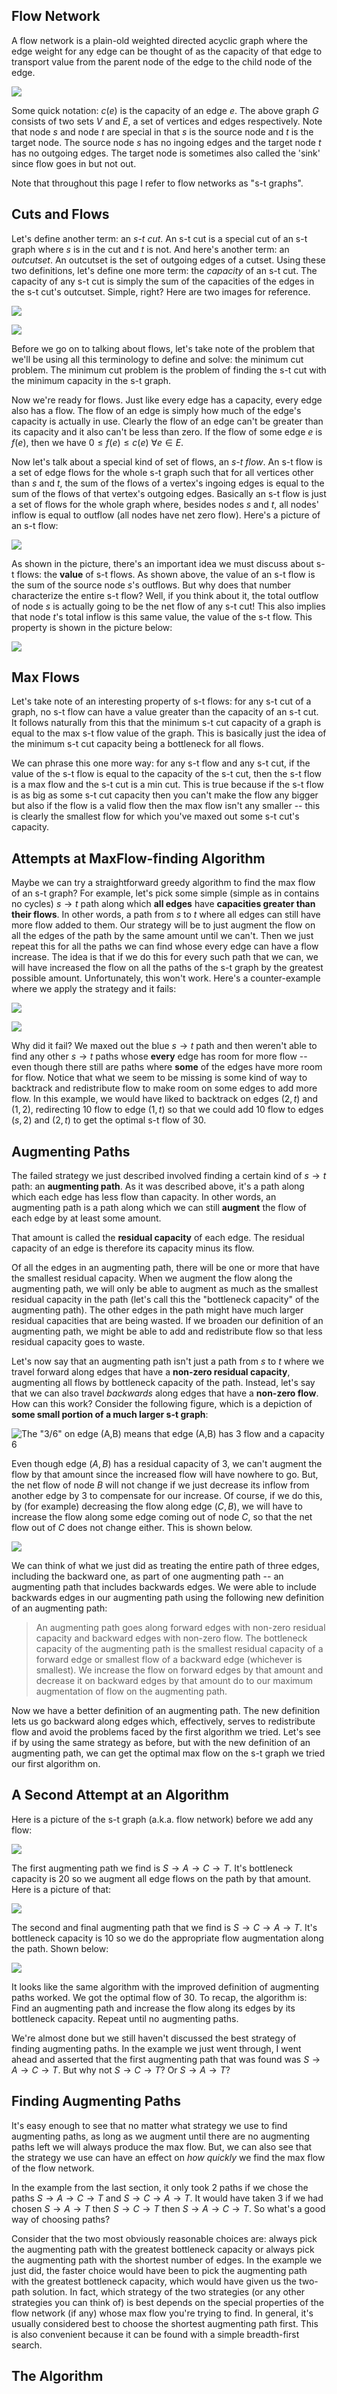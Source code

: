 ## Flow Network

A flow network is a plain-old weighted directed acyclic graph where the edge weight for any edge can be thought of as the capacity of that edge to transport value from the parent node of the edge to the child node of the edge.  

![](flow_network.png)  

Some quick notation: $c(e)$ is the capacity of an edge $e$.  The above graph $G$ consists of two sets $V$ and $E$, a set of vertices and edges respectively.  Note that node $s$ and node $t$ are special in that $s$ is the source node and $t$ is the target node.  The source node $s$ has no ingoing edges and the target node $t$ has no outgoing edges.  The target node is sometimes also called the 'sink' since flow goes in but not out.  

Note that throughout this page I refer to flow networks as "s-t graphs".  

## Cuts and Flows  

Let's define another term: an *s-t cut*.  An s-t cut is a special cut of an s-t graph where $s$ is in the cut and $t$ is not.  And here's another term: an *outcutset*.  An outcutset is the set of outgoing edges of a cutset.  Using these two definitions, let's define one more term: the *capacity* of an s-t cut.  The capacity of any s-t cut is simply the sum of the capacities of the edges in the s-t cut's outcutset.  Simple, right?  Here are two images for reference.  

![](cutcap1.png)  

![](cutcap2.png)  

Before we go on to talking about flows, let's take note of the problem that we'll be using all this terminology to define and solve: the minimum cut problem.  The minimum cut problem is the problem of finding the s-t cut with the minimum capacity in the s-t graph.  

Now we're ready for flows.  Just like every edge has a capacity, every edge also has a flow.  The flow of an edge is simply how much of the edge's capacity is actually in use.  Clearly the flow of an edge can't be greater than its capacity and it also can't be less than zero.  If the flow of some edge $e$ is $f(e)$, then we have $0 \le f(e) \le c(e)\ \forall e \in E$.  

Now let's talk about a special kind of set of flows, an *s-t flow*.  An s-t flow is a set of edge flows for the whole s-t graph such that for all vertices other than $s$ and $t$, the sum of the flows of a vertex's ingoing edges is equal to the sum of the flows of that vertex's outgoing edges.  Basically an s-t flow is just a set of flows for the whole graph where, besides nodes $s$ and $t$, all nodes' inflow is equal to outflow (all nodes have net zero flow).  Here's a picture of an s-t flow:  

![](st_flow.png)  

As shown in the picture, there's an important idea we must discuss about s-t flows: the **value** of s-t flows.  As shown above, the value of an s-t flow is the sum of the source node $s$'s outflows.  But why does that number characterize the entire s-t flow?  Well, if you think about it, the total outflow of node $s$ is actually going to be the net flow of any s-t cut!  This also implies that node $t$'s total inflow is this same value, the value of the s-t flow.  This property is shown in the picture below:  

![](st_flow_value.png)  

## Max Flows  

Let's take note of an interesting property of s-t flows: for any s-t cut of a graph, no s-t flow can have a value greater than the capacity of an s-t cut.  It follows naturally from this that the minimum s-t cut capacity of a graph is equal to the max s-t flow value of the graph.  This is basically just the idea of the minimum s-t cut capacity being a bottleneck for all flows.  

We can phrase this one more way: for any s-t flow and any s-t cut, if the value of the s-t flow is equal to the capacity of the s-t cut, then the s-t flow is a max flow and the s-t cut is a min cut.  This is true because if the s-t flow is as big as some s-t cut capacity then you can't make the flow any bigger but also if the flow is a valid flow then the max flow isn't any smaller -- this is clearly the smallest flow for which you've maxed out some s-t cut's capacity.  

## Attempts at MaxFlow-finding Algorithm  

Maybe we can try a straightforward greedy algorithm to find the max flow of an s-t graph?  For example, let's pick some simple (simple as in contains no cycles) $s \rightarrow t$ path along which **all edges** have **capacities greater than their flows**.  In other words, a path from $s$ to $t$ where all edges can still have more flow added to them.  Our strategy will be to just augment the flow on all the edges of the path by the same amount until we can't.  Then we just repeat this for all the paths we can find whose every edge can have a flow increase.  The idea is that if we do this for every such path that we can, we will have increased the flow on all the paths of the s-t graph by the greatest possible amount.  Unfortunately, this won't work.  Here's a counter-example where we apply the strategy and it fails:  

![](greedy_fails.png)  

![](greedy_opt.png)  

Why did it fail?  We maxed out the blue $s \rightarrow t$ path and then weren't able to find any other $s \rightarrow t$ paths whose **every** edge has room for more flow -- even though there still are paths where **some** of the edges have more room for flow.  Notice that what we seem to be missing is some kind of way to backtrack and redistribute flow to make room on some edges to add more flow.  In this example, we would have liked to backtrack on edges $(2,t)$ and $(1,2)$, redirecting 10 flow to edge $(1,t)$ so that we could add 10 flow to edges $(s,2)$ and $(2,t)$ to get the optimal s-t flow of 30.  

## Augmenting Paths 

The failed strategy we just described involved finding a certain kind of $s \rightarrow t$ path: an **augmenting path**.  As it was described above, it's a path along which each edge has less flow than capacity.  In other words, an augmenting path is a path along which we can still **augment** the flow of each edge by at least some amount.  

That amount is called the **residual capacity** of each edge.  The residual capacity of an edge is therefore its capacity minus its flow.  

Of all the edges in an augmenting path, there will be one or more that have the smallest residual capacity.  When we augment the flow along the augmenting path, we will only be able to augment as much as the smallest residual capacity in the path (let's call this the "bottleneck capacity" of the augmenting path).  The other edges in the path might have much larger residual capacities that are being wasted.  If we broaden our definition of an augmenting path, we might be able to add and redistribute flow so that less residual capacity goes to waste.  

Let's now say that an augmenting path isn't just a path from $s$ to $t$ where we travel forward along edges that have a **non-zero residual capacity**, augmenting all flows by bottleneck capacity of the path.  Instead, let's say that we can also travel *backwards* along edges that have a **non-zero flow**.  How can this work?  Consider the following figure, which is a depiction of **some small portion of a much larger s-t graph**:  

![The "3/6" on edge $(A,B)$ means that edge $(A,B)$ has 3 flow and a capacity 6](backpath.png)  

Even though edge $(A,B)$ has a residual capacity of 3, we can't augment the flow by that amount since the increased flow will have nowhere to go.  But, the net flow of node $B$ will not change if we just decrease its inflow from another edge by 3 to compensate for our increase.  Of course, if we do this, by (for example) decreasing the flow along edge $(C,B)$, we will have to increase the flow along some edge coming out of node $C$, so that the net flow out of $C$ does not change either.  This is shown below.  

![](backpath2.png)  

We can think of what we just did as treating the entire path of three edges, including the backward one, as part of one augmenting path -- an augmenting path that includes backwards edges.  We were able to include backwards edges in our augmenting path using the following new definition of an augmenting path:  

>  An augmenting path goes along forward edges with non-zero residual capacity and backward edges with non-zero flow.  The bottleneck capacity of the augmenting path is the smallest residual capacity of a forward edge or smallest flow of a backward edge (whichever is smallest).  We increase the flow on forward edges by that amount and decrease it on backward edges by that amount do to our maximum augmentation of flow on the augmenting path.  

Now we have a better definition of an augmenting path.  The new definition lets us go backward along edges which, effectively, serves to redistribute flow and avoid the problems faced by the first algorithm we tried.  Let's see if by using the same strategy as before, but with the new definition of an augmenting path, we can get the optimal max flow on the s-t graph we tried our first algorithm on.  

## A Second Attempt at an Algorithm  

Here is a picture of the s-t graph (a.k.a. flow network) before we add any flow:  

![](backpath3.png)  

The first augmenting path we find is $S \rightarrow A \rightarrow C \rightarrow T$.  It's bottleneck capacity is 20 so we augment all edge flows on the path by that amount.  Here is a picture of that:  

![](backpath4.png)  

The second and final augmenting path that we find is $S \rightarrow C \rightarrow A \rightarrow T$.  It's bottleneck capacity is 10 so we do the appropriate flow augmentation along the path.  Shown below:  

![](backpath5.png)  

It looks like the same algorithm with the improved definition of augmenting paths worked.  We got the optimal flow of 30.  To recap, the algorithm is:  Find an augmenting path and increase the flow along its edges by its bottleneck capacity.  Repeat until no augmenting paths.  

We're almost done but we still haven't discussed the best strategy of finding augmenting paths.  In the example we just went through, I went ahead and asserted that the first augmenting path that was found was $S \rightarrow A \rightarrow C \rightarrow T$.  But why not $S \rightarrow C \rightarrow T$?  Or $S \rightarrow A \rightarrow T$?  

##  Finding Augmenting Paths  

It's easy enough to see that no matter what strategy we use to find augmenting paths, as long as we augment until there are no augmenting paths left we will always produce the max flow.  But, we can also see that the strategy we use can have an effect on *how quickly* we find the max flow of the flow network.  

In the example from the last section, it only took 2 paths if we chose the paths $S \rightarrow A \rightarrow C \rightarrow T$ and $S \rightarrow C \rightarrow A \rightarrow T$.  It would have taken 3 if we had chosen $S \rightarrow A \rightarrow T$ then $S \rightarrow C \rightarrow T$ then $S \rightarrow A \rightarrow C \rightarrow T$.  So what's a good way of choosing paths?  

Consider that the two most obviously reasonable choices are: always pick the augmenting path with the greatest bottleneck capacity or always pick the augmenting path with the shortest number of edges.  In the example we just did, the faster choice would have been to pick the augmenting path with the greatest bottleneck capacity, which would have given us the two-path solution.  In fact, which strategy of the two strategies (or any other strategies you can think of) is best depends on the special properties of the flow network (if any) whose max flow you're trying to find.  In general, it's usually considered best to choose the shortest augmenting path first.  This is also convenient because it can be found with a simple breadth-first search.  

##  The Algorithm  



